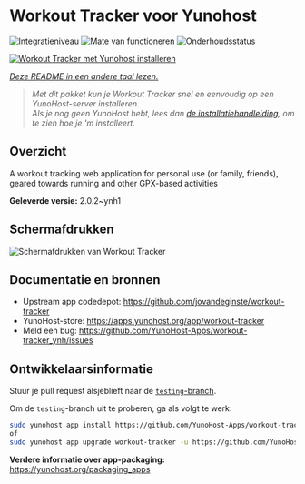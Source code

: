 <!--
NB: Deze README is automatisch gegenereerd door <https://github.com/YunoHost/apps/tree/master/tools/readme_generator>
Hij mag NIET handmatig aangepast worden.
-->

# Workout Tracker voor Yunohost

[![Integratieniveau](https://apps.yunohost.org/badge/integration/workout-tracker)](https://ci-apps.yunohost.org/ci/apps/workout-tracker/)
![Mate van functioneren](https://apps.yunohost.org/badge/state/workout-tracker)
![Onderhoudsstatus](https://apps.yunohost.org/badge/maintained/workout-tracker)

[![Workout Tracker met Yunohost installeren](https://install-app.yunohost.org/install-with-yunohost.svg)](https://install-app.yunohost.org/?app=workout-tracker)

*[Deze README in een andere taal lezen.](./ALL_README.md)*

> *Met dit pakket kun je Workout Tracker snel en eenvoudig op een YunoHost-server installeren.*  
> *Als je nog geen YunoHost hebt, lees dan [de installatiehandleiding](https://yunohost.org/install), om te zien hoe je 'm installeert.*

## Overzicht

A workout tracking web application for personal use (or family, friends), geared towards running and other GPX-based activities

**Geleverde versie:** 2.0.2~ynh1

## Schermafdrukken

![Schermafdrukken van Workout Tracker](./doc/screenshots/screenshot.jpg)

## Documentatie en bronnen

- Upstream app codedepot: <https://github.com/jovandeginste/workout-tracker>
- YunoHost-store: <https://apps.yunohost.org/app/workout-tracker>
- Meld een bug: <https://github.com/YunoHost-Apps/workout-tracker_ynh/issues>

## Ontwikkelaarsinformatie

Stuur je pull request alsjeblieft naar de [`testing`-branch](https://github.com/YunoHost-Apps/workout-tracker_ynh/tree/testing).

Om de `testing`-branch uit te proberen, ga als volgt te werk:

```bash
sudo yunohost app install https://github.com/YunoHost-Apps/workout-tracker_ynh/tree/testing --debug
of
sudo yunohost app upgrade workout-tracker -u https://github.com/YunoHost-Apps/workout-tracker_ynh/tree/testing --debug
```

**Verdere informatie over app-packaging:** <https://yunohost.org/packaging_apps>
